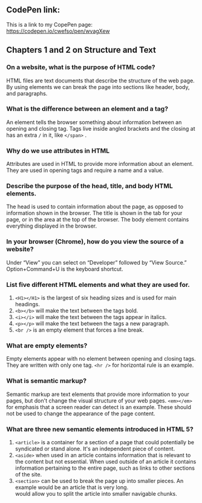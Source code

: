 ## CodePen link:

This is a link to my CopePen page: https://codepen.io/cwefso/pen/wvagXew

## Chapters 1 and 2 on Structure and Text

### On a website, what is the purpose of HTML code?

HTML files are text documents that describe the structure of the web page. By using elements we can break the page into sections like header, body, and paragraphs.

### What is the difference between an element and a tag?

An element tells the browser something about information between an opening and closing tag. Tags live inside angled brackets and the closing at has an extra `/` in it, like `</span>` .

### Why do we use attributes in HTML

Attributes are used in HTML to provide more information about an element. They are used in opening tags and require a name and a value.

### Describe the purpose of the head, title, and body HTML elements.

The head is used to contain information about the page, as opposed to information shown in the browser. The title is shown in the tab for your page, or in the area at the top of the browser. The body element contains everything displayed in the browser.

### In your browser (Chrome), how do you view the source of a website?

Under “View” you can select on “Developer” followed by “View Source.” Option+Command+U is the keyboard shortcut.

### List five different HTML elements and what they are used for.

1. `<H1></H1>` is the largest of six heading sizes and is used for main headings.
2. `<b></b>` will make the text between the tags bold.
3. `<i></i>` will make the text between the tags appear in italics.
4. `<p></p>` will make the text between the tags a new paragraph.
5. `<br />` is an empty element that forces a line break.

### What are empty elements?

Empty elements appear with no element between opening and closing tags. They are written with only one tag. `<hr />` for horizontal rule is an example.

### What is semantic markup?

Semantic markup are text elements that provide more information to your pages, but don't change the visual structure of your web pages. `<em></em>` for emphasis that a screen reader can detect is an example. These should not be used to change the appearance of the page content.

### What are three new semantic elements introduced in HTML 5?

1. `<article>` is a container for a section of a page that could potentially be syndicated or stand alone. It's an independent piece of content.
2. `<aside>` when used in an article contains information that is relevant to the content but not essential. When used outside of an article it contains information pertaining to the entire page, such as links to other sections of the site.
3. `<section>` can be used to break the page up into smaller pieces. An example would be an article that is very long. <section> would allow you to split the article into smaller navigable chunks.
